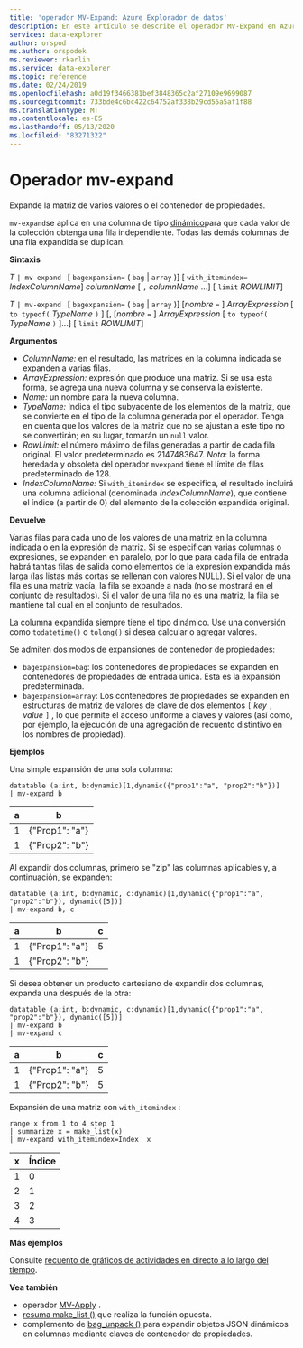 ```yaml
---
title: 'operador MV-Expand: Azure Explorador de datos'
description: En este artículo se describe el operador MV-Expand en Azure Explorador de datos.
services: data-explorer
author: orspod
ms.author: orspodek
ms.reviewer: rkarlin
ms.service: data-explorer
ms.topic: reference
ms.date: 02/24/2019
ms.openlocfilehash: a0d19f3466381bef3848365c2af27109e9699087
ms.sourcegitcommit: 733bde4c6bc422c64752af338b29cd55a5af1f88
ms.translationtype: MT
ms.contentlocale: es-ES
ms.lasthandoff: 05/13/2020
ms.locfileid: "83271322"
---
```

# <a name="mv-expand-operator"></a>Operador mv-expand

Expande la matriz de varios valores o el contenedor de propiedades.

`mv-expand`se aplica en una columna de tipo [dinámico](./scalar-data-types/dynamic.md)para que cada valor de la colección obtenga una fila independiente. Todas las demás columnas de una fila expandida se duplican. 

**Sintaxis**

*T* `| mv-expand ` [ `bagexpansion=` ( `bag`  |  `array` )] [ `with_itemindex=` *IndexColumnName*] *columnName* [ `,` *columnName* ...] [ `limit` *ROWLIMIT*]

*T* `| mv-expand ` [ `bagexpansion=` ( `bag`  |  `array` )] [*nombre* `=` ] *ArrayExpression* [ `to typeof(` *TypeName* `)` ] [, [*nombre* `=` ] *ArrayExpression* [ `to typeof(` *TypeName* `)` ]...] [ `limit` *ROWLIMIT*]

**Argumentos**

* *ColumnName:* en el resultado, las matrices en la columna indicada se expanden a varias filas. 
* *ArrayExpression:* expresión que produce una matriz. Si se usa esta forma, se agrega una nueva columna y se conserva la existente.
* *Name:* un nombre para la nueva columna.
* *TypeName:* Indica el tipo subyacente de los elementos de la matriz, que se convierte en el tipo de la columna generada por el operador.
    Tenga en cuenta que los valores de la matriz que no se ajustan a este tipo no se convertirán; en su lugar, tomarán un `null` valor.
* *RowLimit:* el número máximo de filas generadas a partir de cada fila original. El valor predeterminado es 2147483647. 
*Nota*: la forma heredada y obsoleta del operador `mvexpand` tiene el límite de filas predeterminado de 128.
* *IndexColumnName:* Si `with_itemindex` se especifica, el resultado incluirá una columna adicional (denominada *IndexColumnName*), que contiene el índice (a partir de 0) del elemento de la colección expandida original. 

**Devuelve**

Varias filas para cada uno de los valores de una matriz en la columna indicada o en la expresión de matriz.
Si se especifican varias columnas o expresiones, se expanden en paralelo, por lo que para cada fila de entrada habrá tantas filas de salida como elementos de la expresión expandida más larga (las listas más cortas se rellenan con valores NULL). Si el valor de una fila es una matriz vacía, la fila se expande a nada (no se mostrará en el conjunto de resultados). Si el valor de una fila no es una matriz, la fila se mantiene tal cual en el conjunto de resultados. 

La columna expandida siempre tiene el tipo dinámico. Use una conversión como `todatetime()` o `tolong()` si desea calcular o agregar valores.

Se admiten dos modos de expansiones de contenedor de propiedades:
* `bagexpansion=bag`: los contenedores de propiedades se expanden en contenedores de propiedades de entrada única. Esta es la expansión predeterminada.
* `bagexpansion=array`: Los contenedores de propiedades se expanden en estructuras de matriz de valores de clave de dos elementos `[` *key* `,` *value* `]` , lo que permite el acceso uniforme a claves y valores (así como, por ejemplo, la ejecución de una agregación de recuento distintivo en los nombres de propiedad). 

**Ejemplos**

Una simple expansión de una sola columna:

<!-- csl: https://help.kusto.windows.net:443/Samples -->
 ```kusto
datatable (a:int, b:dynamic)[1,dynamic({"prop1":"a", "prop2":"b"})]
| mv-expand b 
```

|a|b|
|---|---|
|1|{"Prop1": "a"}|
|1|{"Prop2": "b"}|


Al expandir dos columnas, primero se "zip" las columnas aplicables y, a continuación, se expanden:

<!-- csl: https://help.kusto.windows.net:443/Samples -->
```kusto
datatable (a:int, b:dynamic, c:dynamic)[1,dynamic({"prop1":"a", "prop2":"b"}), dynamic([5])]
| mv-expand b, c 
```

|a|b|c|
|---|---|---|
|1|{"Prop1": "a"}|5|
|1|{"Prop2": "b"}||

Si desea obtener un producto cartesiano de expandir dos columnas, expanda una después de la otra:

<!-- csl: https://help.kusto.windows.net:443/Samples -->
```kusto
datatable (a:int, b:dynamic, c:dynamic)[1,dynamic({"prop1":"a", "prop2":"b"}), dynamic([5])]
| mv-expand b 
| mv-expand c
```

|a|b|c|
|---|---|---|
|1|{"Prop1": "a"}|5|
|1|{"Prop2": "b"}|5|


Expansión de una matriz con `with_itemindex` :

<!-- csl: https://help.kusto.windows.net:443/Samples -->
```kusto
range x from 1 to 4 step 1 
| summarize x = make_list(x) 
| mv-expand with_itemindex=Index  x 
```

|x|Índice|
|---|---|
|1|0|
|2|1|
|3|2|
|4|3|


**Más ejemplos**

Consulte [recuento de gráficos de actividades en directo a lo largo del tiempo](./samples.md#concurrent-activities).

**Vea también**

- operador [MV-Apply](./mv-applyoperator.md) .
- [resuma make_list ()](makelist-aggfunction.md) que realiza la función opuesta.
- complemento de [bag_unpack ()](bag-unpackplugin.md) para expandir objetos JSON dinámicos en columnas mediante claves de contenedor de propiedades.
